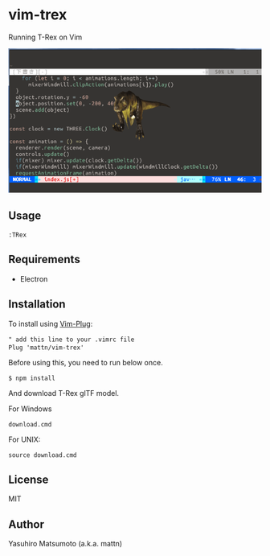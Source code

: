 # vim-trex

Running T-Rex on Vim

![TREx](https://raw.githubusercontent.com/mattn/vim-trex/master/screenshot.gif)

## Usage

```
:TRex
```

## Requirements

* Electron

## Installation

To install using [Vim-Plug](https://github.com/junegunn/vim-plug):

```
" add this line to your .vimrc file
Plug 'mattn/vim-trex'
```

Before using this, you need to run below once.

```
$ npm install
```

And download T-Rex glTF model.

For Windows
```
download.cmd
```

For UNIX:
```
source download.cmd
```


## License

MIT

## Author

Yasuhiro Matsumoto (a.k.a. mattn)

